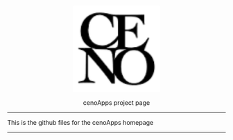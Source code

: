 <div align="center">
  <br>
  <img src="/images/ceno.png" alt="Reverie" width="200"/>
  <br>  
  <p> cenoApps project page
 
  </p>
</div>

<!---
Add a line with ---
-->

---


This is the github files for the cenoApps homepage

---

